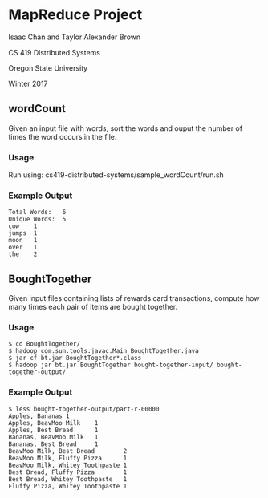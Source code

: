 # MapReduce Project

Isaac Chan and Taylor Alexander Brown

CS 419 Distributed Systems

Oregon State University

Winter 2017

## wordCount

Given an input file with words, sort the words and ouput the number of times the word occurs in the file.

### Usage
Run using: cs419-distributed-systems/sample_wordCount/run.sh

### Example Output
    Total Words:   6
    Unique Words:  5
    cow    1
    jumps  1
    moon   1
    over   1
    the    2

## BoughtTogether

Given input files containing lists of rewards card transactions, compute how many times each pair of items are bought together.

### Usage

    $ cd BoughtTogether/
    $ hadoop com.sun.tools.javac.Main BoughtTogether.java
    $ jar cf bt.jar BoughtTogether*.class
    $ hadoop jar bt.jar BoughtTogether bought-together-input/ bought-together-output/

### Example Output

    $ less bought-together-output/part-r-00000
    Apples, Bananas 1
    Apples, BeavMoo Milk    1
    Apples, Best Bread      1
    Bananas, BeavMoo Milk   1
    Bananas, Best Bread     1
    BeavMoo Milk, Best Bread        2
    BeavMoo Milk, Fluffy Pizza      1
    BeavMoo Milk, Whitey Toothpaste 1
    Best Bread, Fluffy Pizza        1
    Best Bread, Whitey Toothpaste   1
    Fluffy Pizza, Whitey Toothpaste 1
